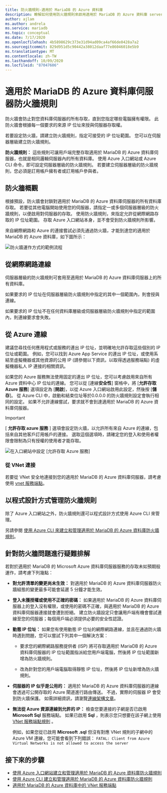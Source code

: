 ```yaml
---
title: 防火牆規則-適用於 MariaDB 的 Azure 資料庫
description: 瞭解如何使用防火牆規則來啟用適用於 MariaDB 的 Azure 資料庫 server 的連接。
author: ajlam
ms.author: andrela
ms.service: mariadb
ms.topic: conceptual
ms.date: 7/17/2020
ms.openlocfilehash: 4b5898629c373e31d94ad09ca4af66de0428a7a2
ms.sourcegitcommit: 829d951d5c90442a38012daaf77e86046018e5b9
ms.translationtype: MT
ms.contentlocale: zh-TW
ms.lasthandoff: 10/09/2020
ms.locfileid: "87047606"
---
```

# <a name="azure-database-for-mariadb-server-firewall-rules"></a>適用於 MariaDB 的 Azure 資料庫伺服器防火牆規則
防火牆會防止對您資料庫伺服器的所有存取，直到您指定哪些電腦擁有權限。 此防火牆會根據每一個要求的來源 IP 位址來授與伺服器存取權。

若要設定防火牆，請建立防火牆規則，指定可接受的 IP 位址範圍。 您可以在伺服器層級建立防火牆規則。

**防火牆規則：** 這些規則可讓用戶端完整存取適用於 MariaDB 的 Azure 資料庫伺服器，也就是相同邏輯伺服器內的所有資料庫。 使用 Azure 入口網站或 Azure CLI 命令，即可設定伺服器層級的防火牆規則。 若要建立伺服器層級的防火牆規則，您必須是訂用帳戶擁有者或訂用帳戶參與者。

## <a name="firewall-overview"></a>防火牆概觀
根據預設，防火牆會封鎖對適用於 MariaDB 的 Azure 資料庫伺服器的所有資料庫存取。 若要從其他電腦開始使用您的伺服器，請指定一或多個伺服器層級的防火牆規則，以便啟用對伺服器的存取。 使用防火牆規則，來指定允許從網際網路存取的 IP 位址範圍。 存取 Azure 入口網站本身，並不會受到防火牆規則所影響。

來自網際網路和 Azure 的連接嘗試必須先通過防火牆，才能到達您的適用於 MariaDB 的 Azure 資料庫，如下圖所示：

![防火牆運作方式的範例流程](./media/concepts-firewall-rules/1-firewall-concept.png)

## <a name="connecting-from-the-internet"></a>從網際網路連線
伺服器層級的防火牆規則可套用至適用於 MariaDB 的 Azure 資料庫伺服器上的所有資料庫。

如果要求的 IP 位址在伺服器層級防火牆規則中指定的其中一個範圍內，則會授與連線。

如果要求的 IP 位址不在任何資料庫層級或伺服器層級防火牆規則中指定的範圍內，則連線要求會失敗。

## <a name="connecting-from-azure"></a>從 Azure 連線
建議您尋找任何應用程式或服務的連出 IP 位址，並明確地允許存取這些個別的 IP 位址或範圍。 例如，您可以找到 Azure App Service 的連出 IP 位址，或使用系結至虛擬機器或其他資源的公用 IP (請參閱以下資訊，以取得透過服務端點) 的虛擬機器私人 IP 連接的相關資訊。 

如果您的 Azure 服務無法使用固定的連出 IP 位址，您可以考慮啟用來自所有 Azure 資料中心 IP 位址的連線。 您可以從 [連線**安全性**] 窗格中，將 [**允許存取 Azure 服務**] 選項設定為 [**開啟**]，以從 Azure 入口網站啟用此設定，然後按 [**儲存**]。 從 Azure CLI 中，啟動和結束位址等於0.0.0.0 的防火牆規則設定會執行相同的設定。 如果不允許連線嘗試，要求就不會到達適用於 MariaDB 的 Azure 資料庫伺服器。

> [!IMPORTANT]
> [ **允許存取 azure 服務** ] 選項會設定防火牆，以允許所有來自 Azure 的連線，包括來自其他客戶訂用帳戶的連接。 選取這個選項時，請確定您的登入和使用者權限會限制為只有授權的使用者才能存取。
> 

![在入口網站中設定 [允許存取 Azure 服務]](./media/concepts-firewall-rules/allow-azure-services.png)

### <a name="connecting-from-a-vnet"></a>從 VNet 連接
若要從 VNet 安全地連接到您的適用於 MariaDB 的 Azure 資料庫伺服器，請考慮使用 [vnet 服務端點](./concepts-data-access-security-vnet.md)。 

## <a name="programmatically-managing-firewall-rules"></a>以程式設計方式管理防火牆規則
除了 Azure 入口網站之外，防火牆規則還可以程式設計方式使用 Azure CLI 來管理。 

另請參閱 [使用 Azure CLI 來建立和管理適用於 MariaDB 的 Azure 資料庫防火牆規則](./howto-manage-firewall-cli.md)。

## <a name="troubleshooting-firewall-issues"></a>針對防火牆問題進行疑難排解
若對於適用於 MariaDB 的 Microsoft Azure 資料庫伺服器服務的存取未如預期般運作，請考慮下列幾點：

* **對允許清單的變更尚未生效：** 對適用於 MariaDB 的 Azure 資料庫伺服器防火牆組態的變更最多可能會延遲 5 分鐘才能生效。

* **登入未獲授權或使用不正確的密碼：** 如果適用於 MariaDB 的 Azure 資料庫伺服器上的登入沒有權限，或使用的密碼不正確，與適用於 MariaDB 的 Azure 資料庫伺服器連接就會遭到拒絕。 建立防火牆設定只會讓用戶端有機會嘗試連線至您的伺服器；每個用戶端必須提供必要的安全性認證。

* **動態 IP 位址：** 如果您有使用動態 IP 位址的網際網路連線，並且在通過防火牆時遇到問題，您可以嘗試下列其中一個解決方案：

   * 要求您的網際網路服務提供者 (ISP) 將可存取適用於 MariaDB 的 Azure 資料庫伺服器的 IP 位址範圍指派給您用戶端電腦，然後將 IP 位址範圍新增為防火牆規則。

   * 改為針對您的用戶端電腦取得靜態 IP 位址，然後將 IP 位址新增為防火牆規則。

* **伺服器的 IP 似乎是公用的：** 適用於 MariaDB 的 Azure 資料庫伺服器的連線會透過可公開存取的 Azure 閘道進行路由傳送。 不過，實際的伺服器 IP 會受到防火牆保護。 如需詳細資訊，請瀏覽[連線架構文章](concepts-connectivity-architecture.md)。 

* **無法從 Azure 資源連線到允許的 IP：** 檢查您要連接的子網是否已啟用 **Microsoft Sql** 服務端點。 如果已啟用 **Sql** ，則表示您只想要在該子網上使用 [VNet 服務端點規則](concepts-data-access-security-vnet.md) 。

   例如，如果您從已啟用 **Microsoft .sql** 但沒有對應 VNet 規則的子網中的 Azure VM 連線，您可能會看到下列錯誤：  `FATAL: Client from Azure Virtual Networks is not allowed to access the server`


## <a name="next-steps"></a>接下來的步驟
- [使用 Azure 入口網站建立和管理適用於 MariaDB 的 Azure 資料庫防火牆規則](./howto-manage-firewall-portal.md)
- [使用 Azure CLI 建立和管理適用於 MariaDB 的 Azure 資料庫防火牆規則](./howto-manage-firewall-cli.md)
- [適用於 MariaDB 的 Azure 資料庫中的 VNet 服務端點](./concepts-data-access-security-vnet.md)
